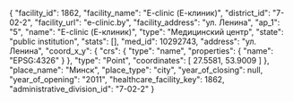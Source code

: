 {
    "facility_id": 1862,
    "facility_name": "E-clinic (Е-клиник)",
    "district_id": "7-02-2",
    "facility_url": "e-clinic.by",
    "facility_address": "ул. Ленина",
    "ap_1": "5",
    "name": "E-clinic (Е-клиник)",
    "type": "Медицинский центр",
    "state": "public institution",
    "stats": [],
    "med_id": 10292743,
    "address": "ул. Ленина",
    "coord_x_y": {
        "crs": {
            "type": "name",
            "properties": {
                "name": "EPSG:4326"
            }
        },
        "type": "Point",
        "coordinates": [
            27.5581,
            53.9009
        ]
    },
    "place_name": "Минск",
    "place_type": "city",
    "year_of_closing": null,
    "year_of_opening": "2011",
    "healthcare_facility_key": 1862,
    "administrative_division_id": "7-02-2"
}